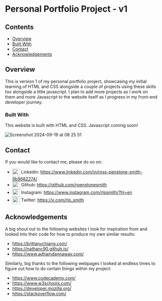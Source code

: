 # Personal Portfolio Project - v1

## Contents

- [Overview](#overview)
- [Built With](#built-with)
- [Contact](#contact)
- [Acknowledgements](#acknowledgements)

## Overview

This is version 1 of my personal portfolio project, showcasing my initial learning of HTML and CSS alongside a couple of projects using these skills too alongside a little javascript. I plan to add more projects as I work on them and more Javascript to the website itself as I progress in my front-end developer journey.

### Built With

This website is built with HTML and CSS. Javascript coming soon!

![Screenshot 2024-09-19 at 08 25 51](https://github.com/user-attachments/assets/85b4301a-530f-4b94-939f-020c563377c9)


## Contact

If you would like to contact me, please do so on:
- <img align="center" width="25px" src="https://img.icons8.com/?size=100&id=13930&format=png&color=000000"> Linkedin: https://www.linkedin.com/in/ross-penstone-smith-9b9682274/
- <img align="center" width="25px" src="https://img.icons8.com/?size=100&id=62856&format=png&color=000000"> Github: https://github.com/rpenstonesmith
- <img align="center" width="25px" src="https://img.icons8.com/?size=100&id=32323&format=png&color=000000"> Instagram: https://www.instagram.com/rlpsmith/?hl=en
- <img align="center" width="25px" src="https://img.icons8.com/?size=100&id=cMRBi0rI3iwb&format=png&color=000000"> Twitter: https://x.com/rlp_smith

## Acknowledgements

A big shout out to the following websites I took for inspiration from and looked into their code for how to produce my own similar results:
- https://brittanychiang.com/
- https://nathanc90.github.io/
- https://www.adhamdannaway.com/

Similarly, big thanks to the following webpages I looked at endless times to figure out how to do certain things within my project:
- https://www.codecademy.com/
- https://www.w3schools.com/
- https://developer.mozilla.org/
- https://stackoverflow.com/
